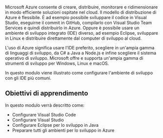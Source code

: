 Microsoft Azure consente di creare, distribuire, monitorare e ridimensionare in modo efficiente soluzioni ospitate nel cloud. Il modello di distribuzione di Azure è flessibile. È ad esempio possibile sviluppare il codice in Visual Studio, eseguirne il commit in GitHub, compilarlo con Visual Studio Team Services e quindi distribuirlo in Azure. Oppure è possibile usare un ambiente di sviluppo integrato (IDE) diverso, ad esempio Eclipse, sviluppare in Linux e distribuire direttamente dal computer di sviluppo al cloud.

L'uso di Azure significa usare l'IDE preferito, scegliere in un'ampia gamma di linguaggi di sviluppo, da C# a Java a Node.js e infine scegliere il sistema operativo di sviluppo. Microsoft offre e supporta un'ampia gamma di strumenti di sviluppo per Windows, Linux e macOS.

In questo modulo viene illustrato come configurare l'ambiente di sviluppo con gli IDE più comuni.

## <a name="learning-objectives"></a>Obiettivi di apprendimento

In questo modulo verrà descritto come:

- Configurare Visual Studio Code
- Configurare Visual Studio
- Configurare Eclipse per lo sviluppo in Java
- Preparare tutti gli ambienti per lo sviluppo in Azure
